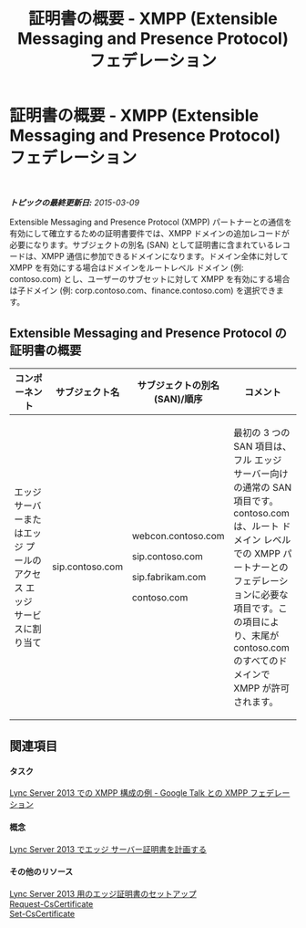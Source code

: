 ﻿---
title: 証明書の概要  - XMPP (Extensible Messaging and Presence Protocol) フェデレーション
TOCTitle: 証明書の概要  - XMPP (Extensible Messaging and Presence Protocol) フェデレーション
ms:assetid: b059a34e-99df-40af-91fe-fe2aa52841f6
ms:mtpsurl: https://technet.microsoft.com/ja-jp/library/JJ618374(v=OCS.15)
ms:contentKeyID: 49115243
ms.date: 05/19/2016
mtps_version: v=OCS.15
ms.translationtype: HT
---

# 証明書の概要 - XMPP (Extensible Messaging and Presence Protocol) フェデレーション

 

_**トピックの最終更新日:** 2015-03-09_

Extensible Messaging and Presence Protocol (XMPP) パートナーとの通信を有効にして確立するための証明書要件では、XMPP ドメインの追加レコードが必要になります。サブジェクトの別名 (SAN) として証明書に含まれているレコードは、XMPP 通信に参加できるドメインになります。ドメイン全体に対して XMPP を有効にする場合はドメインをルートレベル ドメイン (例: contoso.com) とし、ユーザーのサブセットに対して XMPP を有効にする場合は子ドメイン (例: corp.contoso.com、finance.contoso.com) を選択できます。

## Extensible Messaging and Presence Protocol の証明書の概要


<table>
<colgroup>
<col style="width: 25%" />
<col style="width: 25%" />
<col style="width: 25%" />
<col style="width: 25%" />
</colgroup>
<thead>
<tr class="header">
<th>コンポーネント</th>
<th>サブジェクト名</th>
<th>サブジェクトの別名 (SAN)/順序</th>
<th>コメント</th>
</tr>
</thead>
<tbody>
<tr class="odd">
<td><p>エッジ サーバーまたはエッジ プールのアクセス エッジ サービスに割り当て</p></td>
<td><p>sip.contoso.com</p></td>
<td><p>webcon.contoso.com</p>
<p>sip.contoso.com</p>
<p>sip.fabrikam.com</p>
<p>contoso.com</p></td>
<td><p>最初の 3 つの SAN 項目は、フル エッジ サーバー向けの通常の SAN 項目です。contoso.com は、ルート ドメイン レベルでの XMPP パートナーとのフェデレーションに必要な項目です。この項目により、末尾が contoso.com のすべてのドメインで XMPP が許可されます。</p></td>
</tr>
</tbody>
</table>


## 関連項目

#### タスク

[Lync Server 2013 での XMPP 構成の例 - Google Talk との XMPP フェデレーション](lync-server-2013-example-xmpp-configuration-–-xmpp-federation-with-google-talk.md)  

#### 概念

[Lync Server 2013 でエッジ サーバー証明書を計画する](lync-server-2013-plan-for-edge-server-certificates.md)  

#### その他のリソース

[Lync Server 2013 用のエッジ証明書のセットアップ](lync-server-2013-set-up-edge-certificates.md)  
[Request-CsCertificate](request-cscertificate.md)  
[Set-CsCertificate](set-cscertificate.md)

